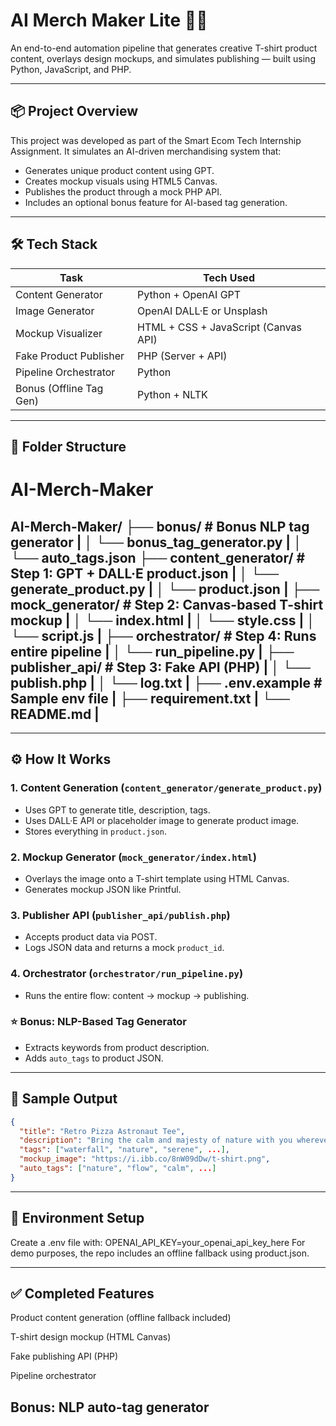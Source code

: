 # AI Merch Maker Lite 🎨👕

An end-to-end automation pipeline that generates creative T-shirt product content, overlays design mockups, and simulates publishing — built using Python, JavaScript, and PHP.

---

## 📦 Project Overview

This project was developed as part of the Smart Ecom Tech Internship Assignment. It simulates an AI-driven merchandising system that:

- Generates unique product content using GPT.
- Creates mockup visuals using HTML5 Canvas.
- Publishes the product through a mock PHP API.
- Includes an optional bonus feature for AI-based tag generation.

---

## 🛠️ Tech Stack

| Task                       | Tech Used           |
|----------------------------|---------------------|
| Content Generator          | Python + OpenAI GPT |
| Image Generator            | OpenAI DALL·E or Unsplash |
| Mockup Visualizer          | HTML + CSS + JavaScript (Canvas API) |
| Fake Product Publisher     | PHP (Server + API)  |
| Pipeline Orchestrator      | Python              |
| Bonus (Offline Tag Gen)    | Python + NLTK       |

---

## 📂 Folder Structure

# AI-Merch-Maker

AI-Merch-Maker/
├── bonus/ # Bonus NLP tag generator   |
│ └── bonus_tag_generator.py   |
│ └── auto_tags.json
├── content_generator/ # Step 1: GPT + DALL·E product.json   |
│ └── generate_product.py   |
│ └── product.json   |
├── mock_generator/ # Step 2: Canvas-based T-shirt mockup   |
│ └── index.html   |
│ └── style.css   |
│ └── script.js   |
├── orchestrator/ # Step 4: Runs entire pipeline   |
│ └── run_pipeline.py   |
├── publisher_api/ # Step 3: Fake API (PHP)   |
│ └── publish.php   |
│ └── log.txt   |
├── .env.example # Sample env file   |
├── requirement.txt   |
└── README.md    |
---
---

## ⚙️ How It Works

### 1. Content Generation (`content_generator/generate_product.py`)
- Uses GPT to generate title, description, tags.
- Uses DALL·E API or placeholder image to generate product image.
- Stores everything in `product.json`.

### 2. Mockup Generator (`mock_generator/index.html`)
- Overlays the image onto a T-shirt template using HTML Canvas.
- Generates mockup JSON like Printful.

### 3. Publisher API (`publisher_api/publish.php`)
- Accepts product data via POST.
- Logs JSON data and returns a mock `product_id`.

### 4. Orchestrator (`orchestrator/run_pipeline.py`)
- Runs the entire flow: content → mockup → publishing.

### ⭐ Bonus: NLP-Based Tag Generator
- Extracts keywords from product description.
- Adds `auto_tags` to product JSON.

---

## 📸 Sample Output

```json
{
  "title": "Retro Pizza Astronaut Tee",
  "description": "Bring the calm and majesty of nature with you wherever you go...",
  "tags": ["waterfall", "nature", "serene", ...],
  "mockup_image": "https://i.ibb.co/8nW09dDw/t-shirt.png",
  "auto_tags": ["nature", "flow", "calm", ...]
}
```
---
## 🔐 Environment Setup
Create a .env file with:
OPENAI_API_KEY=your_openai_api_key_here
For demo purposes, the repo includes an offline fallback using product.json.

---
## ✅ Completed Features
 Product content generation (offline fallback included)

 T-shirt design mockup (HTML Canvas)

 Fake publishing API (PHP)

 Pipeline orchestrator

 Bonus: NLP auto-tag generator
---



